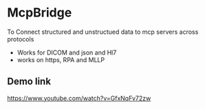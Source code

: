 # McpBridge

To Connect structured and unstructued data to mcp servers across protocols
  * Works for DICOM and json and Hl7
  * works on https, RPA and MLLP
## Demo link
https://www.youtube.com/watch?v=GfxNqFv72zw

